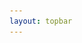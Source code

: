 ```yaml
---
layout: topbar
---
```


<html lang="en">
<head>
    <meta charset="UTF-8">
    <meta name="viewport" content="width=device-width, initial-scale=1.0">
    <title>Galeria de comparaciones</title>
    <style>
        :root {
            --background: #252525;
            --text: white;
        }

        body {
            font-size: 16px;
            font-family: Poppins, sans-serif;
            min-height: 100vh;
            padding: 6rem 2rem;
            background: var(--background);
            margin: 0; /* Añadido para asegurar que no haya espacios innecesarios */
        }

        .articles {
            display: flex;
            flex-wrap: wrap;
            margin: 0 auto;
            justify-content: center;
            max-width: 1200px;
            gap: 1.5rem;
        }

        .articles a {
            text-decoration: none;
            max-width: 20rem;
            width: 100%;
        }

        .articles article {
            cursor: pointer;
            position: relative;
            display: block;
            overflow: hidden;
            border-radius: 1rem;
            box-shadow: rgba(100, 100, 111, 0.2) 0px 7px 29px 0px;
            height: 25rem; /* Altura del contenedor */
            transition: all 0.1s ease-in-out; /* Reducido a 0.1s para una transición más rápida */
        }

        .articles article:hover {
            transform: scale(1.02); /* Efecto de escala al pasar el ratón */
            box-shadow: rgba(100, 100, 111, 0.3) 0px 7px 29px 0px; /* Sombra más pronunciada */
        }

        .articles article .article-image {
            width: 100%;
            height: 100%;
            object-fit: cover;
            transition: opacity 0.1s ease-in-out;
        }

        .article-preview {
            padding: 1.5rem;
            position: absolute;
            bottom: 0;
            width: 100%;
            background: rgba(0, 0, 0, 0.5); /* Fondo semitransparente para mejor legibilidad */
            color: white; /* Color del texto */
            z-index: 1;
            border-radius: 0 0 1rem 1rem; /* Redondeado en la parte inferior */
            transition: background-color 0.2s ease-out; /* Transición de color de fondo */
        }

        .articles article:hover .article-preview {
            background-color: rgba(0, 0, 0, 0.7); /* Cambio de color de fondo al pasar el ratón */
        }

        .articles article h2, .articles article p {
            margin: 0;
            color: var(--text);
            transition: color 0.15s ease-out; /* Transición de color del texto */
        }

        /* Media query para ajustar el ancho de las imágenes en móvil */
        @media (max-width: 600px) {
            .articles article .article-image {
                width: 100%; /* Ajuste el ancho según sea necesario */
                max-width: 100%; /* Ajuste el máximo ancho según sea necesario */
            }

            .article-preview {
                padding: 1rem; /* Ajuste el padding del preview en móvil */
            }
        }
    </style>
</head>
<body>
    <div class="articles">

        <a href="https://nicomedinap.github.io/Galeria/CompararImagenes/ARP142_HST_JWST.html">
            <article onmouseover="changeImage(this, 'https://raw.githubusercontent.com/nicomedinap/nicomedinap.github.io/master/Galeria/JWST/ARP142/ARP142.jpg')" onmouseout="revertImage(this, 'https://raw.githubusercontent.com/nicomedinap/nicomedinap.github.io/master/Galeria/HST/ARP142/012.jpg')" ontouchstart="changeImage(this, 'https://raw.githubusercontent.com/nicomedinap/nicomedinap.github.io/master/Galeria/JWST/ARP142/ARP142.jpg')" ontouchend="revertImage(this, 'https://raw.githubusercontent.com/nicomedinap/nicomedinap.github.io/master/Galeria/HST/ARP142/012.jpg')" oncontextmenu="return false;">
                <img class="article-image" src="https://raw.githubusercontent.com/nicomedinap/nicomedinap.github.io/master/Galeria/HST/ARP142/012.jpg" alt="Antennae">
                <div class="article-preview">
                    <h2>Interacción de galaxias ARP 142</h2>
                    <p>HST-JWST</p>
                </div>
            </article>
        </a>


        <a href="https://nicomedinap.github.io/Galeria/CompararImagenes/Antennae_HST_JWST.html">
            <article onmouseover="changeImage(this, 'https://raw.githubusercontent.com/nicomedinap/nicomedinap.github.io/master/Galeria/JWST/Antennae/012.jpg')" onmouseout="revertImage(this, 'https://raw.githubusercontent.com/nicomedinap/nicomedinap.github.io/master/Galeria/HST/AntennaeGalaxies/012.jpg')" ontouchstart="changeImage(this, 'https://raw.githubusercontent.com/nicomedinap/nicomedinap.github.io/master/Galeria/JWST/NGC2070/4.jpg')" ontouchend="revertImage(this, 'https://raw.githubusercontent.com/nicomedinap/nicomedinap.github.io/master/Galeria/HST/AntennaeGalaxies/012.jpg')" oncontextmenu="return false;">
                <img class="article-image" src="https://raw.githubusercontent.com/nicomedinap/nicomedinap.github.io/master/Galeria/HST/AntennaeGalaxies/012.jpg" alt="Antennae">
                <div class="article-preview">
                    <h2>Galaxias de las antenas</h2>
                    <p>HST-JWST</p>
                </div>
            </article>
        </a>

        <!-- Artículo 1 con cambio de imagen al pasar el mouse -->
        <a href="https://nicomedinap.github.io/Galeria/CompararImagenes/M16_HST_JWST.html">
            <article onmouseover="changeImage(this, 'https://raw.githubusercontent.com/nicomedinap/nicomedinap.github.io/master/Galeria/JWST/M16/M16_6.jpg')" onmouseout="revertImage(this, 'https://raw.githubusercontent.com/nicomedinap/nicomedinap.github.io/master/Galeria/HST/M16/210.jpg')" ontouchstart="changeImage(this, 'https://raw.githubusercontent.com/nicomedinap/nicomedinap.github.io/master/Galeria/JWST/M16/M16_6.jpg')" ontouchend="revertImage(this, 'https://raw.githubusercontent.com/nicomedinap/nicomedinap.github.io/master/Galeria/HST/M16/210.jpg')" oncontextmenu="return false;">
                <img class="article-image" src="https://raw.githubusercontent.com/nicomedinap/nicomedinap.github.io/master/Galeria/HST/M16/210.jpg" alt="Nebulosa del Águila (M16)">
                <div class="article-preview">
                    <h2>Nebulosa del Águila (M16)</h2>
                    <p>HUBBLE-JWST</p>
                </div>
            </article>
        </a>
        <!-- Artículo 2 con cambio de imagen al pasar el mouse -->
        <a href="https://nicomedinap.github.io/Galeria/CompararImagenes/Tarantula_VISTA_JWST.html">
            <article onmouseover="changeImage(this, 'https://raw.githubusercontent.com/nicomedinap/nicomedinap.github.io/master/Galeria/JWST/NGC2070/4.jpg')" onmouseout="revertImage(this, 'https://raw.githubusercontent.com/nicomedinap/nicomedinap.github.io/master/Galeria/VISTA/VMC/Tarantula/012.jpg')" ontouchstart="changeImage(this, 'https://raw.githubusercontent.com/nicomedinap/nicomedinap.github.io/master/Galeria/JWST/NGC2070/4.jpg')" ontouchend="revertImage(this, 'https://raw.githubusercontent.com/nicomedinap/nicomedinap.github.io/master/Galeria/VISTA/VMC/Tarantula/012.jpg')" oncontextmenu="return false;">
                <img class="article-image" src="https://raw.githubusercontent.com/nicomedinap/nicomedinap.github.io/master/Galeria/VISTA/VMC/Tarantula/012.jpg" alt="Nebulosa de la tarántula">
                <div class="article-preview">
                    <h2>Nebulosa de la tarántula</h2>
                    <p>VISTA-JWST</p>
                </div>
            </article>
        </a>
    </div>

    <script>
        // Función para cambiar la imagen al pasar el mouse o tocar en dispositivos móviles
        function changeImage(element, newImage) {
            const img = element.querySelector('.article-image');
            img.style.opacity = 0;
            setTimeout(() => {
                img.src = newImage;
                img.style.opacity = 1;
            }, 100);
        }

        // Función para revertir la imagen al quitar el mouse o dejar de tocar en dispositivos móviles
        function revertImage(element, originalImage) {
            const img = element.querySelector('.article-image');
            img.style.opacity = 0;
            setTimeout(() => {
                img.src = originalImage;
                img.style.opacity = 1;
            }, 100);
        }
    </script>
</body>
</html>
